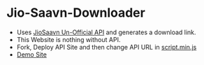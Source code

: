# Jio-Saavn-Downloader

* Uses [JioSaavn Un-Official API](https://github.com/cyberboysumanjay/JioSaavnAPI) and generates a download link.
* This Website is nothing without API.
* Fork, Deploy API Site and then change API URL in [script.min.js](https://github.com/ParveenBhadooOfficial/Jio-Saavn-Downloader/blob/master/js/script.min.js)
* [Demo Site](https://jiosaavn.netlify.app)
